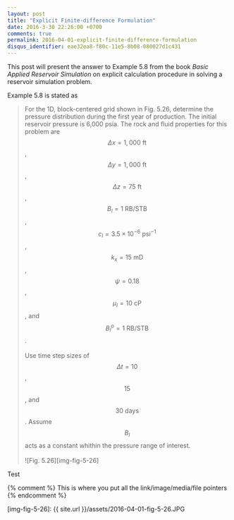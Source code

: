 ```yaml
---
layout: post
title: "Explicit Finite-difference Formulation"
date: 2016-3-30 22:26:00 +0700
comments: true
permalink: 2016-04-01-explicit-finite-difference-formulation
disqus_identifier: eae32ea8-f80c-11e5-8b08-080027d1c431
---
```


This post will present the answer to Example 5.8 from the book *Basic Applied Reservoir Simulation* on explicit calculation procedure in solving a reservoir simulation problem.

Example 5.8 is stated as

> For the 1D, block-centered grid shown in Fig. 5.26, determine the pressure distribution during the first year of production. The initial reservoir pressure is 6,000 psia. The rock and fluid properties for this problem are $$\Delta{x}=1,000\ \text{ft}$$, $$\Delta{y}=1,000\ \text{ft}$$, $$\Delta{z}=75\ \text{ft}$$, $$B_{l}=1\ \text{RB/STB}$$, $$c_{l}=3.5\times10^{-6}\ \text{psi}^{-1}$$, $$k_{x}=15\ \text{mD}$$, $$\psi=0.18$$, $$\mu_{l}=10\ \text{cP}$$, and $$B_{l}^o = 1\ \text{RB/STB}$$. <br><br>
Use time step sizes of $$\Delta{t}=10$$, $$15$$, and $$30\ \text{days}$$. Assume $$B_{l}$$ acts as a constant whithin the pressure range of interest.<br><br>
![Fig. 5.26][img-fig-5-26]


Test




{% comment %} This is where you put all the link/image/media/file pointers {% endcomment %}







[img-fig-5-26]: {{ site.url }}/assets/2016-04-01-fig-5-26.JPG
